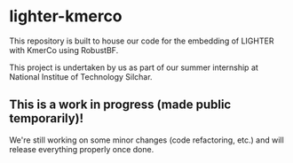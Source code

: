 # lighter-kmerco

This repository is built to house our code for the embedding of LIGHTER with KmerCo using RobustBF.

This project is undertaken by us as part of our summer internship at National Institue of Technology Silchar.

## This is a work in progress (made public temporarily)!

We're still working on some minor changes (code refactoring, etc.) and will release everything properly once done.
